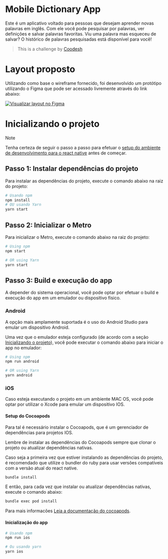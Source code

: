 # Mobile Dictionary App

Este é um aplicativo voltado para pessoas que desejam aprender novas palavras em inglês.
Com ele você pode pesquisar por palavras, ver definições e salvar palavras favoritas.
Viu uma palavra mas esqueceu de salvar? O histórico de palavras pesquisadas está disponível para você!

>  This is a challenge by [Coodesh](https://coodesh.com/)

# Layout proposto

Utilizando como base o wireframe fornecido, foi desenvolvido um protótipo utilizando o Figma que pode ser acessado livremente através do link abaixo:

[![Visualizar layout no Figma](https://img.shields.io/badge/Figma-Visualizar%20prot%C3%B3tipo-F24E1E?logo=figma&logoColor=white&style=for-the-badge)](https://www.figma.com/proto/6jJu9wbNM2kxY0xC6hr2q0/Untitled?node-id=1-2&t=5jkEwtcq7yEhYexm-1)

# Inicializando o projeto

>[!NOTE]
Tenha certeza de seguir o passo a passo para efetuar o [setup do ambiente de desenvolvimento para o react native](https://reactnative.dev/docs/set-up-your-environment) antes de começar.

## Passo 1: Instalar dependências do projeto
Para instalar as dependências do projeto, execute o comando abaixo na raiz do projeto:
```sh
# Usando npm
npm install
# OU usando Yarn
yarn start
```
## Passo 2: Inicializar o Metro
Para inicializar o Metro, execute o comando abaixo na raiz do projeto:

```sh
# Using npm
npm start

# OR using Yarn
yarn start
```

## Passo 3: Build e execução do app
A depender do sistema operacional, você pode optar por efetuar o build e execução do app em um emulador ou dispositivo físico.


### Android
A opção mais amplamente suportada é o uso do Android Studio para emular um dispositivo Android.

Uma vez que o emulador esteja configurado (de acordo com a seção [Inicializando o projeto](#inicializando-o-projeto)), você pode executar o comando abaixo para iniciar o app no emulador:
```sh
# Using npm
npm run android

# OR using Yarn
yarn android
```
<!-- Criar documentação para chave de debug, instalação do firebase e setup do projeto android
Além de assinar chaves SHA1 para o projeto
 -->
### iOS

Caso esteja executando o projeto em um ambiente MAC OS, você pode optar por utilizar o Xcode para emular um dispositivo IOS.

#### Setup do Cocoapods
Para tal é necessário instalar o Cocoapods, que é um gerenciador de dependências para projetos IOS.
<!-- Seção para instalação do homebrew, watchman, do cocoapods, todos devem ser documentados em seções separadas -->

Lembre de instalar as dependências do Cocoapods sempre que clonar o projeto ou atualizar dependências nativas.

Caso seja a primeira vez que estiver instalando as dependências do projeto, é recomendado que utilize o bundler do ruby para usar versões compatíveis com a versão atual do react native.

```sh
bundle install
```

E então, para cada vez que instalar ou atualizar dependências nativas, execute o comando abaixo:

```sh
bundle exec pod install
```

Para mais informacões [Leia a documentação do cocoapods](https://guides.cocoapods.org/using/getting-started.html).

#### Inicialização do app

```sh
# Usando npm
npm run ios

# Ou usando yarn
yarn ios
```
